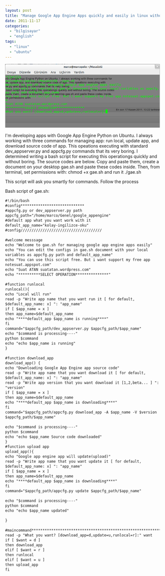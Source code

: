 ```yaml
---
layout: post
title: "Manage Google App Engine Apps quickly and easily in linux without terminal-hell"
date: 2011-11-17
categories: 
  - "bilgisayar"
  - "english"
tags: 
  - "linux"
  - "ubuntu"
---
```


[![](/images/ekrangoruntusu-2011-11-17-122346.png "EkranGoruntusu - 2011-11-17 12:23:46")](http://suatatan.wordpress.com/wp-content/uploads/2011/11/ekrangoruntusu-2011-11-17-122346.png)

I'm developing apps with Google App Engine Python on Ubuntu. I always working with three commands for managing app: run local, update app, and download source code of app. This opeations executing with standard dev\_appserver.py and appcfg.py commands that its very boring. I determined writing a bash script for executing this operationgs quickly and without boring. The source codes are below. Copy and paste them, create a document on your desktop gae.sh and paste these codes inside. Then, from terminal, set permissions with: chmod +x gae.sh and run it ./gae.sh

This script will ask you smartly for commands. Follow the process

Bash script of gae.sh:

```
#!/bin/bash
#config*****************************
#appcfg.py or dev_appserver.py path
appcfg_path="/home/marco/Genel/google_appengine"
#default app what you want work with it
default_app_name="kolay-ingilizce-oku"
#config/////////////////////////////////////

#welcome messsage
echo "Welcome to gae.sh for managing google app engine apps easily"
echo "You can edit the configs in gae.sh document with your local variables as appcfg.py path and default_app_name"
echo "You can use this script free. But i want support my free app notesuat.appspot.com"
echo "Suat ATAN suatatan.wordpress.com"
echo "**********SELECT OPERATION***************"

#function runlocal
runlocal(){
echo "Local will run"
read -p "Write app name that you want run it [ for default, $default_app_name: x] ": "app_name"
if [ $app_name = x ]
then app_name=$default_app_name
echo "****default_app $app_name is running****"
fi
command="$appcfg_path/dev_appserver.py $appcfg_path/$app_name"
echo "$command is processing----"
python $command
echo "echo $app_name is running"
}

#function download_app
download_app() {
echo "Downloading Google App Engine app source code"
read -p "Write app name that you want download it [ for default, $default_app_name: x] ": "app_name"
read -p "Write app version that you want download it [1,2,beta... ] ": "version"
if [ $app_name = x ]
then app_name=$default_app_name
echo "****default_app $app_name is downloading****"
fi
command="$appcfg_path/appcfg.py download_app -A $app_name -V $version $appcfg_path/$app_name"

echo "$command is processing----"
python $command
echo "echo $app_name Source code downloaded"
}
#function upload app
upload_app(){
echo "Google app engine app will update(upload)"
read -p "Write app name that you want update it [ for default, $default_app_name: x] ": "app_name"
if [ $app_name = x ]
then app_name=$default_app_name
echo "****default_app $app_name is downloading****"
fi
command="$appcfg_path/appcfg.py update $appcfg_path/$app_name"

echo "$command is processing----"
python $command
echo "echo $app_name updated"

}

#maincommand***************************************************************************************
read -p "What you want? [download_app=d,update=u,runlocal=r]:" want
if [ $want = d ]
then download_app
elif [ $want = r ]
then runlocal
elif [ $want = u ]
then upload_app
fi
```
